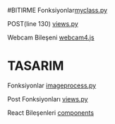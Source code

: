 #BITIRME
Fonksiyonlar[myclass.py](https://github.com/YunusEmreKarakose/KTU_2020_GP/blob/main/BackEndApi/api/myclass.py)

POST(line 130) [views.py](https://github.com/YunusEmreKarakose/KTU_2020_GP/blob/main/BackEndApi/api/views.py)

Webcam Bileşeni [webcam4.js](https://github.com/YunusEmreKarakose/KTU_2020_GP/blob/main/frontend/src/components/webcam4.js)


# TASARIM
Fonksiyonlar [imageprocess.py](https://github.com/YunusEmreKarakose/KTU_2020_GP/blob/main/BackEndApi/api/imageprocces.py)

Post Fonksiyonları [views.py](https://github.com/YunusEmreKarakose/KTU_2020_GP/blob/main/BackEndApi/api/views.py)

React Bileşenleri [components](https://github.com/YunusEmreKarakose/KTU_2020_GP/tree/main/frontend/src/components)


